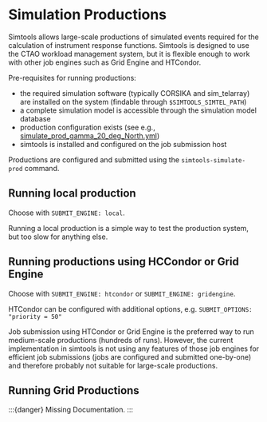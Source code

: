 # Simulation Productions

Simtools allows large-scale productions of simulated events required for the calculation of instrument response functions.
Simtools is designed to use the CTAO workload management system, but it is flexible enough to work with other job engines such as Grid Engine and HTCondor.

Pre-requisites for running productions:

- the required simulation software (typically CORSIKA and sim_telarray) are installed on the system (findable through `$SIMTOOLS_SIMTEL_PATH`)
- a complete simulation model is accessible through the simulation model database
- production configuration exists (see e.g., [simulate_prod_gamma_20_deg_North.yml](../tests/integration_tests/config/simulate_prod_gamma_20_deg_North.yml))
- simtools is installed and configured on the job submission host

Productions are configured and submitted using the `simtools-simulate-prod` command.

## Running local production

Choose with `SUBMIT_ENGINE: local`.

Running a local production is a simple way to test the production system, but too slow for anything else.

## Running productions using HCCondor or Grid Engine

Choose with `SUBMIT_ENGINE: htcondor` or `SUBMIT_ENGINE: gridengine`.

HTCondor can be configured with additional options, e.g. `SUBMIT_OPTIONS: "priority = 50"`

Job submission using HTCondor or Grid Engine is the preferred way to run medium-scale productions (hundreds of runs). However, the current implementation in simtools is not using any features of those job engines for efficient job submissions (jobs are configured and submitted one-by-one) and therefore probably not suitable for large-scale productions.

## Running Grid Productions

:::{danger}
Missing Documentation.
:::
